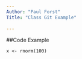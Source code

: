 ```yaml
---
Author: "Paul Forst"
Title: "Class Git Example"
        
---
```

        
##Code Example

```{r}
x <- rnorm(100)
```